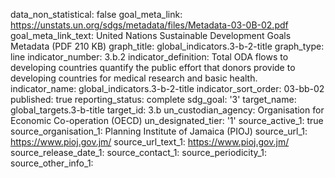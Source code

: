 data_non_statistical: false
goal_meta_link: https://unstats.un.org/sdgs/metadata/files/Metadata-03-0B-02.pdf
goal_meta_link_text: United Nations Sustainable Development Goals Metadata (PDF 210
  KB)
graph_title: global_indicators.3-b-2-title
graph_type: line
indicator_number: 3.b.2
indicator_definition: Total ODA flows to developing countries quantify the public
  effort that donors provide to developing countries for medical research and basic
  health.
indicator_name: global_indicators.3-b-2-title
indicator_sort_order: 03-bb-02
published: true
reporting_status: complete
sdg_goal: '3'
target_name: global_targets.3-b-title
target_id: 3.b
un_custodian_agency: Organisation for Economic Co-operation (OECD)
un_designated_tier: '1'
source_active_1: true
source_organisation_1: Planning Institute of Jamaica (PIOJ)
source_url_1: https://www.pioj.gov.jm/
source_url_text_1: https://www.pioj.gov.jm/
source_release_date_1: 
source_contact_1: 
source_periodicity_1: 
source_other_info_1: 